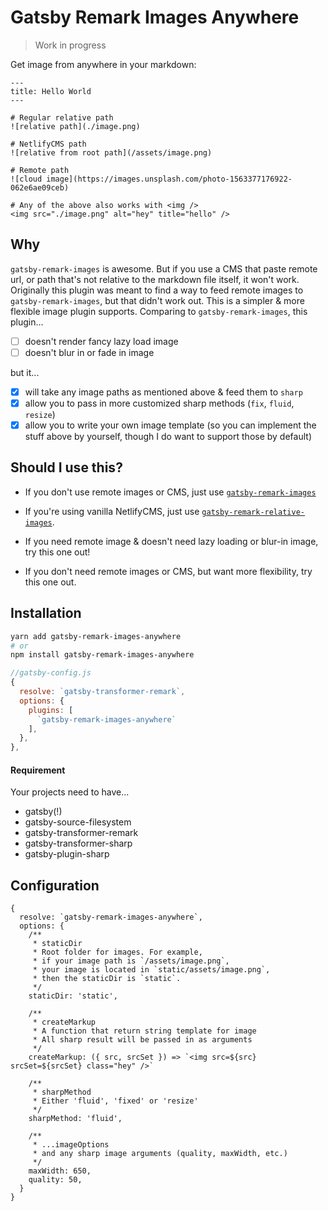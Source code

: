 # Gatsby Remark Images Anywhere

> Work in progress

Get image from anywhere in your markdown:

```
---
title: Hello World
---

# Regular relative path
![relative path](./image.png)

# NetlifyCMS path
![relative from root path](/assets/image.png)

# Remote path
![cloud image](https://images.unsplash.com/photo-1563377176922-062e6ae09ceb)

# Any of the above also works with <img />
<img src="./image.png" alt="hey" title="hello" />

```

## Why

`gatsby-remark-images` is awesome. But if you use a CMS that paste remote url, or path that's not relative to the markdown file itself, it won't work. Originally this plugin was meant to find a way to feed remote images to `gatsby-remark-images`, but that didn't work out. This is a simpler & more flexible image plugin supports. Comparing to `gatsby-remark-images`, this plugin...

- [ ] doesn't render fancy lazy load image
- [ ] doesn't blur in or fade in image

but it...

- [x] will take any image paths as mentioned above & feed them to `sharp`
- [x] allow you to pass in more customized sharp methods (`fix`, `fluid`, `resize`)
- [x] allow you to write your own image template (so you can implement the stuff above by yourself, though I do want to support those by default)

## Should I use this?

- If you don't use remote images or CMS, just use [`gatsby-remark-images`](https://github.com/gatsbyjs/gatsby/tree/master/packages/gatsby-remark-images)

- If you're using vanilla NetlifyCMS, just use [`gatsby-remark-relative-images`](https://github.com/danielmahon/gatsby-remark-relative-images).

- If you need remote image & doesn't need lazy loading or blur-in image, try this one out!

- If you don't need remote images or CMS, but want more flexibility, try this one out.

## Installation

```bash
yarn add gatsby-remark-images-anywhere
# or
npm install gatsby-remark-images-anywhere
```

```js
//gatsby-config.js
{
  resolve: `gatsby-transformer-remark`,
  options: {
    plugins: [
      `gatsby-remark-images-anywhere`
    ],
  },
},

```

#### Requirement
Your projects need to have...
 - gatsby(!)
 - gatsby-source-filesystem
 - gatsby-transformer-remark
 - gatsby-transformer-sharp
 - gatsby-plugin-sharp


## Configuration

```
{
  resolve: `gatsby-remark-images-anywhere`,
  options: {
    /**
     * staticDir
     * Root folder for images. For example,
     * if your image path is `/assets/image.png`,
     * your image is located in `static/assets/image.png`,
     * then the staticDir is `static`.
     */
    staticDir: 'static',

    /**
     * createMarkup
     * A function that return string template for image
     * All sharp result will be passed in as arguments
     */
    createMarkup: ({ src, srcSet }) => `<img src=${src} srcSet=${srcSet} class="hey" />`

    /**
     * sharpMethod
     * Either 'fluid', 'fixed' or 'resize'
     */
    sharpMethod: 'fluid',

    /**
     * ...imageOptions
     * and any sharp image arguments (quality, maxWidth, etc.)
     */
    maxWidth: 650,
    quality: 50,
  }
}

```